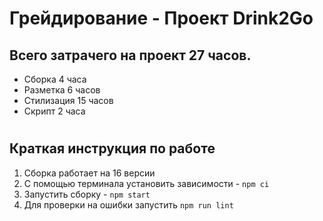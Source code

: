 # Грейдирование - Проект Drink2Go
## Всего затрачего на проект 27 часов.
- Сборка 4 часа
- Разметка 6 часов
- Стилизация 15 часов
- Скрипт 2 часа
#
## Краткая инструкция по работе
1. Сборка работает на 16 версии
2. С помощью терминала установить зависимости - `npm ci`
3. Запустить сборку - `npm start`
4. Для проверки на ошибки запустить `npm run lint`